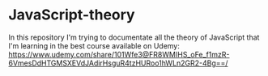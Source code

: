 # JavaScript-theory

In this repository I'm trying to documentate all the theory of JavaScript that I'm learning in the best course available on Udemy: https://www.udemy.com/share/101Wfe3@FR8WMIHS_oFe_f1mzR-6VmesDdHTGMSXEVdJAdirHsguR4tzHURoo1hWLn2GR2-4Bg==/
